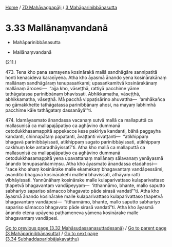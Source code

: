 
[Home](/) / [7D Mahāvaggapāḷi](../../7D.md) / [3 Mahāparinibbānasutta](../3.md)

# 3.33 Mallānaṃvandanā

* Mahāparinibbānasutta

* Mallānaṃvandanā

(211.)

473\. Tena kho pana samayena kosinārakā mallā sandhāgāre sannipatitā honti kenacideva karaṇīyena. Atha kho āyasmā ānando yena kosinārakānaṃ mallānaṃ sandhāgāraṃ tenupasaṅkami; upasaṅkamitvā kosinārakānaṃ mallānaṃ ārocesi—  “ajja kho, vāseṭṭhā, rattiyā pacchime yāme tathāgatassa parinibbānaṃ bhavissati. Abhikkamatha, vāseṭṭhā, abhikkamatha, vāseṭṭhā. Mā pacchā vippaṭisārino ahuvattha—  ‘amhākañca no gāmakkhette tathāgatassa parinibbānaṃ ahosi, na mayaṃ labhimhā pacchime kāle tathāgataṃ dassanāyā’”ti.

474\. Idamāyasmato ānandassa vacanaṃ sutvā mallā ca mallaputtā ca mallasuṇisā ca mallapajāpatiyo ca aghāvino dummanā cetodukkhasamappitā appekacce kese pakiriya kandanti, bāhā paggayha kandanti, chinnapātaṃ papatanti, āvaṭṭanti vivaṭṭanti—  “atikhippaṃ bhagavā parinibbāyissati, atikhippaṃ sugato parinibbāyissati, atikhippaṃ cakkhuṃ loke antaradhāyissatī”ti. Atha kho mallā ca mallaputtā ca mallasuṇisā ca mallapajāpatiyo ca aghāvino dummanā cetodukkhasamappitā yena upavattanaṃ mallānaṃ sālavanaṃ yenāyasmā ānando tenupasaṅkamiṃsu. Atha kho āyasmato ānandassa etadahosi—  “sace kho ahaṃ kosinārake malle ekamekaṃ bhagavantaṃ vandāpessāmi, avandito bhagavā kosinārakehi mallehi bhavissati, athāyaṃ ratti vibhāyissati. Yannūnāhaṃ kosinārake malle kulaparivattaso kulaparivattaso ṭhapetvā bhagavantaṃ vandāpeyyaṃ—  ‘itthannāmo, bhante, mallo saputto sabhariyo sapariso sāmacco bhagavato pāde sirasā vandatī’”ti. Atha kho āyasmā ānando kosinārake malle kulaparivattaso kulaparivattaso ṭhapetvā bhagavantaṃ vandāpesi—  “itthannāmo, bhante, mallo saputto sabhariyo sapariso sāmacco bhagavato pāde sirasā vandatī”ti. Atha kho āyasmā ānando etena upāyena paṭhameneva yāmena kosinārake malle bhagavantaṃ vandāpesi.

[Go to previous page (3.32 Mahāsudassanasuttadesanā)](3.32.md) / [Go to parent page (3 Mahāparinibbānasutta)](../3.md) / [Go to next page (3.34 Subhaddaparibbājakavatthu)](3.34.md)


